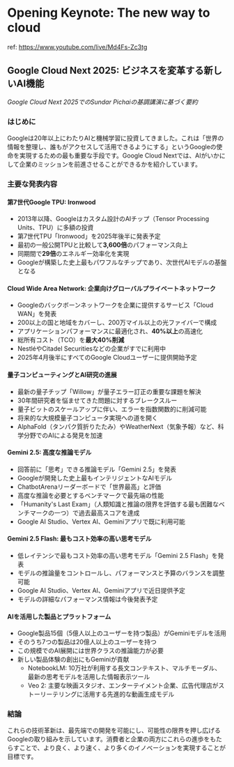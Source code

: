 # Opening Keynote: The new way to cloud

ref: <https://www.youtube.com/live/Md4Fs-Zc3tg>

## Google Cloud Next 2025: ビジネスを変革する新しいAI機能

*Google Cloud Next 2025でのSundar Pichaiの基調講演に基づく要約*

### はじめに

Googleは20年以上にわたりAIと機械学習に投資してきました。これは「世界の情報を整理し、誰もがアクセスして活用できるようにする」というGoogleの使命を実現するための最も重要な手段です。Google Cloud Nextでは、AIがいかにして企業のミッションを前進させることができるかを紹介しています。

### 主要な発表内容

#### 第7世代Google TPU: Ironwood

- 2013年以降、Googleはカスタム設計のAIチップ（Tensor Processing Units、TPU）に多額の投資
- 第7世代TPU「Ironwood」を2025年後半に発表予定
- 最初の一般公開TPUと比較して**3,600倍**のパフォーマンス向上
- 同期間で**29倍**のエネルギー効率化を実現
- Googleが構築した史上最もパワフルなチップであり、次世代AIモデルの基盤となる

#### Cloud Wide Area Network: 企業向けグローバルプライベートネットワーク

- Googleのバックボーンネットワークを企業に提供するサービス「Cloud WAN」を発表
- 200以上の国と地域をカバーし、200万マイル以上の光ファイバーで構成
- アプリケーションパフォーマンスに最適化され、**40%以上**の高速化
- 総所有コスト（TCO）を**最大40%削減**
- NestléやCitadel Securitiesなどの企業がすでに利用中
- 2025年4月後半にすべてのGoogle Cloudユーザーに提供開始予定

#### 量子コンピューティングとAI研究の進展

- 最新の量子チップ「Willow」が量子エラー訂正の重要な課題を解決
- 30年間研究者を悩ませてきた問題に対するブレークスルー
- 量子ビットのスケールアップに伴い、エラーを指数関数的に削減可能
- 将来的な大規模量子コンピュータ実現への道を開く
- AlphaFold（タンパク質折りたたみ）やWeatherNext（気象予報）など、科学分野でのAIによる発見を加速

#### Gemini 2.5: 高度な推論モデル

- 回答前に「思考」できる推論モデル「Gemini 2.5」を発表
- Googleが開発した史上最もインテリジェントなAIモデル
- ChatbotArenaリーダーボードで「世界最高」と評価
- 高度な推論を必要とするベンチマークで最先端の性能
- 「Humanity's Last Exam」（人類知識と推論の限界を評価する最も困難なベンチマークの一つ）で過去最高スコアを達成
- Google AI Studio、Vertex AI、Geminiアプリで既に利用可能

#### Gemini 2.5 Flash: 最もコスト効率の高い思考モデル

- 低レイテンシで最もコスト効率の高い思考モデル「Gemini 2.5 Flash」を発表
- モデルの推論量をコントロールし、パフォーマンスと予算のバランスを調整可能
- Google AI Studio、Vertex AI、Geminiアプリで近日提供予定
- モデルの詳細なパフォーマンス情報は今後発表予定

#### AIを活用した製品とプラットフォーム

- Google製品15個（5億人以上のユーザーを持つ製品）がGeminiモデルを活用
- そのうち7つの製品は20億人以上のユーザーを持つ
- この規模でのAI展開には世界クラスの推論能力が必要
- 新しい製品体験の創出にもGeminiが貢献
  - NotebookLM: 10万社が利用する長文コンテキスト、マルチモーダル、最新の思考モデルを活用した情報表示ツール
  - Veo 2: 主要な映画スタジオ、エンターテイメント企業、広告代理店がストーリーテリングに活用する先進的な動画生成モデル

### 結論

これらの技術革新は、最先端での開発を可能にし、可能性の限界を押し広げるGoogleの取り組みを示しています。消費者と企業の両方にこれらの進歩をもたらすことで、より良く、より速く、より多くのイノベーションを実現することが目標です。
